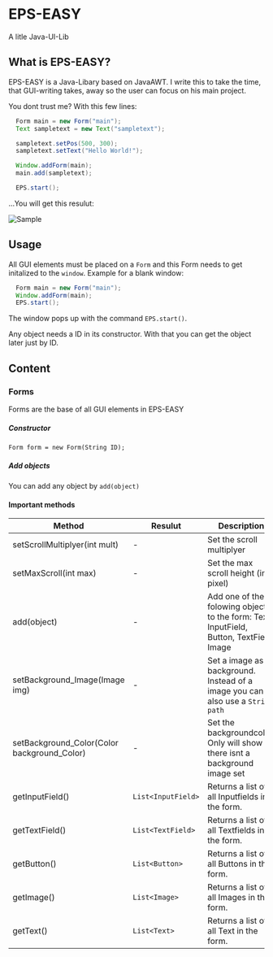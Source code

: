 # EPS-EASY
A litle Java-UI-Lib

## What is EPS-EASY?

EPS-EASY is a Java-Libary based on JavaAWT. I write this to take the time, that GUI-writing takes, away so the user can focus on his main project.

You dont trust me?
With this few lines:

```java
  Form main = new Form("main");
  Text sampletext = new Text("sampletext");

  sampletext.setPos(500, 300);
  sampletext.setText("Hello World!");

  Window.addForm(main);
  main.add(sampletext);

  EPS.start();
```
...You will get this resulut:

![Sample](https://i.imgur.com/iK7L38x.png)

## Usage

All GUI elements must be placed on a `Form` and this Form needs to get initalized to the `window`.
Example for a blank window:

```java
  Form main = new Form("main");
  Window.addForm(main);
  EPS.start();
```

The window pops up with the command `EPS.start()`.

Any object needs a ID in its constructor. With that you can get the object later just by ID. 

## Content

### Forms

Forms are the base of all GUI elements in EPS-EASY

##### Constructor

`Form form = new Form(String ID);`

##### Add objects

You can add any object by `add(object)`

#### Important methods

|Method|Resulut|Description|
|--------|-----|----------|
|setScrollMultiplyer(int mult)|-|Set the scroll multiplyer|
|setMaxScroll(int max)|-|Set the max scroll height (in pixel)|
|add(object)|-|Add one of the folowing objects to the form: Text, InputField, Button, TextField, Image|
|setBackground_Image(Image img)|-|Set a image as background. Instead of a image you can also use a `String path`|
|setBackground_Color(Color background_Color)|-|Set the backgroundcolor. Only will show if there isnt a background image set| 
|getInputField()|`List<InputField>`|Returns a list of all Inputfields in the form.|
|getTextField()|`List<TextField>`|Returns a list of all Textfields in the form.|
|getButton()|`List<Button>`|Returns a list of all Buttons in the form.|
|getImage()|`List<Image>`|Returns a list of all Images in the form.|
|getText()|`List<Text>`|Returns a list of all Text in the form.|

